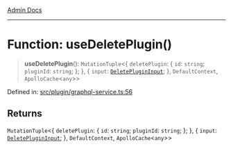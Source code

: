 [Admin Docs](/)

***

# Function: useDeletePlugin()

> **useDeletePlugin**(): `MutationTuple`\<\{ `deletePlugin`: \{ `id`: `string`; `pluginId`: `string`; \}; \}, \{ `input`: [`DeletePluginInput`](../interfaces/DeletePluginInput.md); \}, `DefaultContext`, `ApolloCache`\<`any`\>\>

Defined in: [src/plugin/graphql-service.ts:56](https://github.com/PalisadoesFoundation/talawa-admin/blob/main/src/plugin/graphql-service.ts#L56)

## Returns

`MutationTuple`\<\{ `deletePlugin`: \{ `id`: `string`; `pluginId`: `string`; \}; \}, \{ `input`: [`DeletePluginInput`](../interfaces/DeletePluginInput.md); \}, `DefaultContext`, `ApolloCache`\<`any`\>\>
